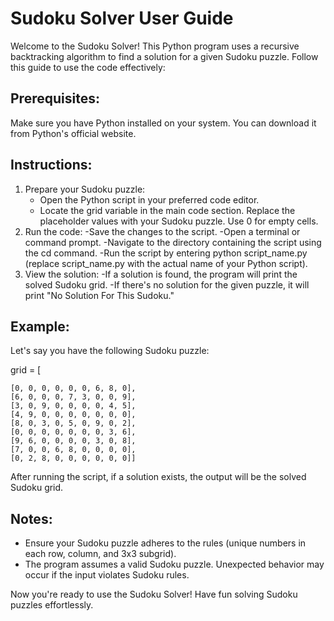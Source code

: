 # Sudoku Solver User Guide

Welcome to the Sudoku Solver! This Python program uses a recursive backtracking algorithm to find a solution for a given Sudoku puzzle. Follow this guide to use the code effectively:

## Prerequisites:
Make sure you have Python installed on your system. You can download it from Python's official website.

## Instructions:
1. Prepare your Sudoku puzzle:
      - Open the Python script in your preferred code editor.
      - Locate the grid variable in the main code section. Replace the placeholder values with your Sudoku puzzle. Use 0 for empty cells.
2. Run the code:
   -Save the changes to the script.
   -Open a terminal or command prompt.
   -Navigate to the directory containing the script using the cd command.
   -Run the script by entering python script_name.py (replace script_name.py with the actual name of your Python script).
3. View the solution:
    -If a solution is found, the program will print the solved Sudoku grid.
    -If there's no solution for the given puzzle, it will print "No Solution For This Sudoku."

## Example:
Let's say you have the following Sudoku puzzle:

grid = [

    [0, 0, 0, 0, 0, 0, 6, 8, 0],
    [6, 0, 0, 0, 7, 3, 0, 0, 9],
    [3, 0, 9, 0, 0, 0, 0, 4, 5],
    [4, 9, 0, 0, 0, 0, 0, 0, 0],
    [8, 0, 3, 0, 5, 0, 9, 0, 2],
    [0, 0, 0, 0, 0, 0, 0, 3, 6],
    [9, 6, 0, 0, 0, 0, 3, 0, 8],
    [7, 0, 0, 6, 8, 0, 0, 0, 0],
    [0, 2, 8, 0, 0, 0, 0, 0, 0]]

After running the script, if a solution exists, the output will be the solved Sudoku grid.

## Notes:
  - Ensure your Sudoku puzzle adheres to the rules (unique numbers in each row, column, and 3x3 subgrid).  
  - The program assumes a valid Sudoku puzzle. Unexpected behavior may occur if the input violates Sudoku rules.

Now you're ready to use the Sudoku Solver! Have fun solving Sudoku puzzles effortlessly.

